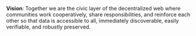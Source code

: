 **Vision**: Together we are the civic layer of the decentralized web where communities work cooperatively, share responsibilities, and reinforce each other so that data is accessible to all, immediately discoverable, easily verifiable, and robustly preserved.
